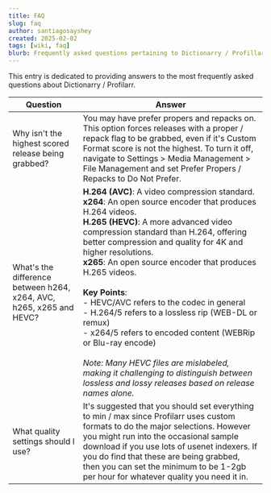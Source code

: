 ```yaml
---
title: FAQ
slug: faq
author: santiagosayshey
created: 2025-02-02
tags: [wiki, faq]
blurb: Frequently asked questions pertaining to Dictionarry / Profillar and all of its tooling.
---
```


This entry is dedicated to providing answers to the most frequently asked questions about Dictionarry / Profilarr.

| Question                                                            | Answer                                                                                                                                                                                                                                                                                                                                                                                                                                                                                                                                                                                                                                                                               |
| ------------------------------------------------------------------- | ------------------------------------------------------------------------------------------------------------------------------------------------------------------------------------------------------------------------------------------------------------------------------------------------------------------------------------------------------------------------------------------------------------------------------------------------------------------------------------------------------------------------------------------------------------------------------------------------------------------------------------------------------------------------------------ |
| Why isn't the highest scored release being grabbed?                 | You may have prefer propers and repacks on. This option forces releases with a proper / repack flag to be grabbed, even if it's Custom Format score is not the highest. To turn it off, navigate to Settings > Media Management > File Management and set Prefer Propers / Repacks to Do Not Prefer.                                                                                                                                                                                                                                                                                                                                                                                 |
| What's the difference between h264, x264, AVC, h265, x265 and HEVC? | **H.264 (AVC)**: A video compression standard.<br>**x264**: An open source encoder that produces H.264 videos.<br>**H.265 (HEVC)**: A more advanced video compression standard than H.264, offering better compression and quality for 4K and higher resolutions.<br>**x265**: An open source encoder that produces H.265 videos.<br><br>**Key Points**:<br>- HEVC/AVC refers to the codec in general<br>- H.264/5 refers to a lossless rip (WEB-DL or remux)<br>- x264/5 refers to encoded content (WEBRip or Blu-ray encode)<br><br>_Note: Many HEVC files are mislabeled, making it challenging to distinguish between lossless and lossy releases based on release names alone._ |
| What quality settings should I use?                                 | It's suggested that you should set everything to min / max since Profilarr uses custom formats to do the major selections. However you might run into the occasional sample download if you use lots of usenet indexers. If you do find that these are being grabbed, then you can set the minimum to be 1-2gb per hour for whatever quality you need it in.                                                                                                                                                                                                                                                                                                                         |

